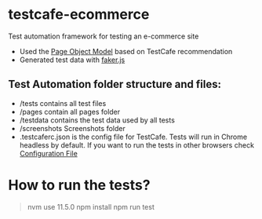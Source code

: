 # testcafe-ecommerce
Test automation framework for testing an e-commerce site

* Used the [Page Object Model](https://devexpress.github.io/testcafe/documentation/guides/concepts/page-model.html) based on TestCafe recommendation
* Generated test data with [faker.js](https://www.npmjs.com/package/faker)
 
## Test Automation folder structure and files:
* /tests contains all test files
* /pages contain all pages folder
* /testdata contains the test data used by all tests
* /screenshots Screenshots folder
* .testcaferc.json is the config file for TestCafe. Tests will run in Chrome headless by default. If you want to run the tests in other browsers check [Configuration File](https://devexpress.github.io/testcafe/documentation/reference/configuration-file.html#browsers)
 
# How to run the tests?
> nvm use 11.5.0
> npm install
> npm run test
